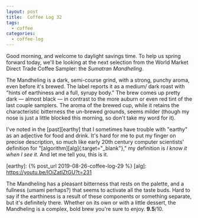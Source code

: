 ```yaml
---
layout: post
title:  Coffee Log 32
tags:
  - coffee
categories:
  - coffee-log
---
```


Good morning, and welcome to daylight savings time. To help us spring
forward today, we'll be looking at the next selection from the World
Market Direct Trade Coffee Sampler: the *Sumatran Mandheling*.

<!-- MORE -->

The Mandheling is a dark, semi-course grind, with a strong, punchy
aroma, even before it's brewed. The label reports it as a medium/
dark roast with "hints of earthiness and a full, syrupy body." The
brew comes up pretty dark &mdash; almost black &mdash; in contrast to
the more auburn or even red tint of the last couple samplers. The
aroma of the brewed cup, while it retains the characteristic
bitterness the un-brewed grounds, seems milder (though my nose is
just a little blocked this morning, so don't take my word for it).

I've noted in the [past][earthy] that I sometimes have trouble with
"earthy" as an adjective for food and drink. It's hard for me to put
my finger on precise description, so much like early 20th century
computer scientists' definition for "[algorithm<i class="fa
fa-external-link"></i>][alg]{:target="_blank"}," my definition is *I
know it when I see it.* And let me tell you, this is it.

[earthy]: {% post_url 2019-08-26-coffee-log-29 %}
[alg]: https://youtu.be/IOiZatlZtGU?t=231

The Mandheling has a pleasant bitterness that rests on the palette,
and a fullness (umami perhaps?) that seems to activate all the taste
buds. Hard to say if the earthiness is a result of these components
or something separate, but it's definitely there. Whether on its own
or with a little dessert, the Mandheling is a complex, bold brew
you're sure to enjoy. **9.5**/10.
